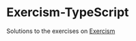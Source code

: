 # Exercism-TypeScript

Solutions to the exercises on [Exercism](https://exercism.org/tracks/typescript/exercises/)
